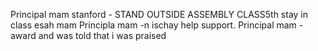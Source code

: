 Principal mam stanford - STAND OUTSIDE ASSEMBLY CLASS5th stay in class esah mam
Principla mam -n ischay help support.
Principal mam - award and was told that i was praised